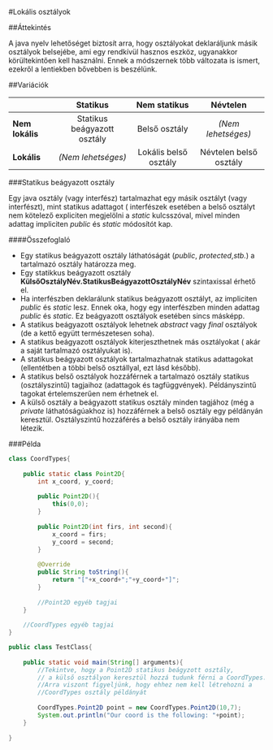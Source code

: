 #Lokális osztályok

##Áttekintés

A java nyelv lehetőséget biztosít arra, hogy osztályokat deklaráljunk másik osztályok belsejébe, ami egy rendkívül hasznos eszköz, ugyanakkor körültekintően kell használni. Ennek a módszernek több változata is ismert, ezekről a lentiekben bővebben is beszélünk.

##Variációk

|                 | Statikus                    | Nem statikus                     | Névtelen               |
| --------------- | :-------------------------: |  :-----------------------------: | :--------------------: |
| **Nem lokális** | Statikus beágyazott osztály | Belső osztály                    | *(Nem lehetséges)*     |
| **Lokális**     | *(Nem lehetséges)*          | Lokális belső osztály            | Névtelen belső osztály |

###Statikus beágyazott osztály

Egy java osztály (vagy interfész) tartalmazhat egy másik osztályt (vagy interfészt), mint statikus adattagot ( interfészek esetében a belső osztályt nem kötelező expliciten megjelölni a *static* kulcsszóval, mivel minden adattag impliciten *public* és *static* módosítót kap.

####Összefoglaló
  * Egy statikus beágyazott osztály láthatóságát (*public*, *protected*,*stb.*) a tartalmazó osztály határozza meg.
  * Egy statikkus beágyazott osztály **KülsőOsztályNév.StatikusBeágyazottOsztályNév** szintaxissal érhető el.
  * Ha interfészben deklarálunk statikus beágyazott osztályt, az impliciten *public* és *static* lesz. Ennek oka, hogy egy interfészben minden adattag *public* és *static*. Ez beágyazott osztályok esetében sincs másképp.
  * A statikus beágyazott osztályok lehetnek *abstract* vagy *final* osztályok (de a kettő együtt természetesen soha).
  * A statikus beágyazott osztályok kiterjeszthetnek más osztályokat ( akár a saját tartalmazó osztályukat is).
  * A statikus beágyazott osztályok tartalmazhatnak statikus adattagokat (ellentétben a többi belső osztállyal, ezt lásd később).
  * A statikus belső osztályok hozzáférnek a tartalmazó osztály statikus (osztályszintű) tagjaihoz (adattagok és tagfüggvények). Példányszintű tagokat értelemszerűen nem érhetnek el.
  * A külső osztály a beágyazott statikus osztály minden tagjához (még a *private* láthatóságúakhoz is) hozzáférnek a belső osztály egy példányán keresztül. Osztályszintű hozzáférés a belső osztály irányába nem létezik.
  
###Példa

```java
class CoordTypes{
	
	public static class Point2D{
		int x_coord, y_coord;
		
		public Point2D(){
			this(0,0);
		}
		
		public Point2D(int firs, int second){
			x_coord = firs;
			y_coord = second;
		}
		
		@Override
		public String toString(){
			return "["+x_coord+";"+y_coord+"]";
		}
		
		//Point2D egyéb tagjai
	}
	
	//CoordTypes egyéb tagjai
}

public class TestClass{
	
	public static void main(String[] arguments){
		//Tekintve, hogy a Point2D statikus beágyzott osztály,
		// a külső osztályon keresztül hozzá tudunk férni a CoordTypes.Point2D szintaxissal.
		//Arra viszont figyeljünk, hogy ehhez nem kell létrehozni a
		//CoordTypes osztály példányát
		
		CoordTypes.Point2D point = new CoordTypes.Point2D(10,7);
		System.out.println("Our coord is the following: "+point);
	}
	
}
```
